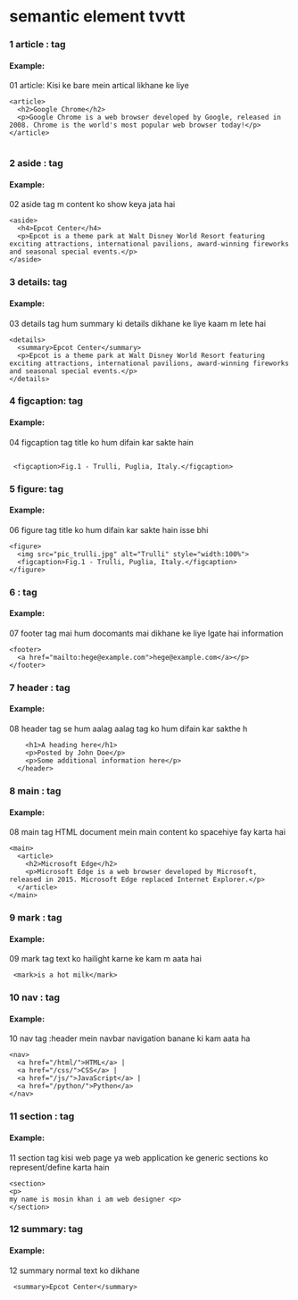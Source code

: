 # semantic element tvvtt

### 1 article : tag
#### Example:

01 article:  Kisi ke bare mein artical likhane ke liye

```
<article>
  <h2>Google Chrome</h2>
  <p>Google Chrome is a web browser developed by Google, released in 2008. Chrome is the world's most popular web browser today!</p>
</article>


```
### 2 aside : tag
#### Example:

02 aside tag m  content  ko show keya  jata hai 
```
<aside>
  <h4>Epcot Center</h4>
  <p>Epcot is a theme park at Walt Disney World Resort featuring exciting attractions, international pavilions, award-winning fireworks and seasonal special events.</p>
</aside>

```
### 3 details: tag
#### Example:
 
 03 details tag hum summary ki details dikhane ke liye kaam m lete hai 
```
<details>
  <summary>Epcot Center</summary>
  <p>Epcot is a theme park at Walt Disney World Resort featuring exciting attractions, international pavilions, award-winning fireworks and seasonal special events.</p>
</details>

```
### 4 figcaption: tag
#### Example:

04  figcaption tag title ko hum difain kar sakte hain 

```

 <figcaption>Fig.1 - Trulli, Puglia, Italy.</figcaption>

```
### 5 figure: tag
#### Example:

 06 figure tag title ko hum difain kar sakte hain isse bhi 
```
<figure>
  <img src="pic_trulli.jpg" alt="Trulli" style="width:100%">
  <figcaption>Fig.1 - Trulli, Puglia, Italy.</figcaption>
</figure>
```
### 6 : tag
#### Example:


07 footer tag mai hum docomants mai dikhane ke liye lgate hai  information 
```
<footer>
  <a href="mailto:hege@example.com">hege@example.com</a></p>
</footer>

```
### 7 header : tag
#### Example:

08 header tag se hum aalag aalag tag ko hum difain kar sakthe h 

```<header>
    <h1>A heading here</h1>
    <p>Posted by John Doe</p>
    <p>Some additional information here</p>
  </header>

```
### 8 main : tag
#### Example:

08 main tag HTML document mein main content ko spacehiye fay karta hai

```
<main>
  <article>
    <h2>Microsoft Edge</h2>
    <p>Microsoft Edge is a web browser developed by Microsoft, released in 2015. Microsoft Edge replaced Internet Explorer.</p>
  </article>
</main>

```
### 9 mark : tag
#### Example:

09 mark tag text ko hailight karne ke kam m aata hai 

```
 <mark>is a hot milk</mark>

```
### 10 nav : tag
#### Example:

10 nav tag :header mein  navbar navigation banane ki kam aata ha

```
<nav>
  <a href="/html/">HTML</a> |
  <a href="/css/">CSS</a> |
  <a href="/js/">JavaScript</a> |
  <a href="/python/">Python</a>
</nav>

```
### 11 section : tag
#### Example:

11 section tag kisi  web page ya  web application ke generic sections 
 ko represent/define karta hain

```
<section>
<p>
my name is mosin khan i am web designer <p>
</section>

``` 
### 12 summary: tag
#### Example:


 12 summary normal  text ko dikhane       
```
 <summary>Epcot Center</summary>

```


